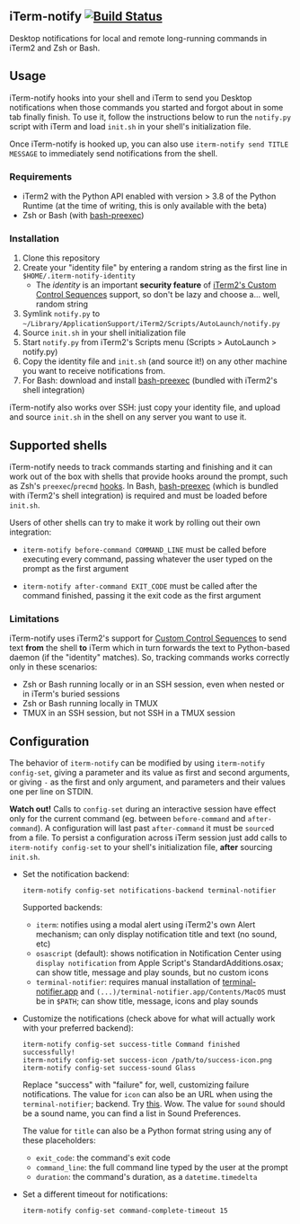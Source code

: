 iTerm-notify [![Build Status](https://github.com/marzocchi/iterm-notify/workflows/All%20tests/badge.svg?branch=master)](https://github.com/marzocchi/iterm-notify/actions)
---

Desktop notifications for local and remote long-running commands in iTerm2 and Zsh or Bash.

Usage
--- 

iTerm-notify hooks into your shell and iTerm to send you Desktop notifications when those commands you started and
forgot about in some tab finally finish. To use it, follow the instructions below to run the `notify.py` script with
iTerm and load `init.sh` in your shell's initialization file.

Once iTerm-notify is hooked up, you can also use `iterm-notify send TITLE MESSAGE` to immediately send notifications
from the shell.

### Requirements
- iTerm2 with the Python API enabled with version > 3.8 of the Python Runtime (at the time of writing, this is only
  available with the beta)
- Zsh or Bash (with [bash-preexec][bash-preexec])

### Installation
1. Clone this repository
1. Create your "identity file" by entering a random string as the first line in `$HOME/.iterm-notify-identity`
    - The _identity_ is an important **security feature** of [iTerm2's Custom Control Sequences][explain-id] support,
      so don't be lazy and choose a... well, random string
1. Symlink `notify.py` to `~/Library/ApplicationSupport/iTerm2/Scripts/AutoLaunch/notify.py`
1. Source `init.sh` in your shell initialization file
1. Start `notify.py` from iTerm2's Scripts menu (Scripts > AutoLaunch > notify.py)
1. Copy the identity file and `init.sh` (and source it!) on any other machine you want to receive notifications from.
1. For Bash: download and install [bash-preexec][bash-preexec] (bundled with iTerm2's shell integration)

iTerm-notify also works over SSH: just copy your identity file, and upload and source `init.sh` in the shell on any
server you want to use it.

Supported shells
---

iTerm-notify needs to track commands starting and finishing and it can work out of the box with shells that provide
hooks around the prompt, such as Zsh's `preexec`/`precmd` [hooks][zsh-hooks]. In Bash, [bash-preexec][bash-preexec]
(which is bundled with iTerm2's shell integration) is required and must be loaded before `init.sh`.

Users of other shells can try to make it work by rolling out their own integration:

- `iterm-notify before-command COMMAND_LINE` must be called before executing every command, passing whatever the user
   typed on the prompt as the first argument 

- `iterm-notify after-command EXIT_CODE` must be called after the command finished, passing it the exit code as the
   first argument

### Limitations

iTerm-notify uses iTerm2's support for [Custom Control Sequences][explain-id] to send text **from** the shell **to**
iTerm which in turn forwards the text to Python-based daemon (if the "identity" matches). So, tracking commands
works correctly only in these scenarios:

- Zsh or Bash running locally or in an SSH session, even when nested or in iTerm's buried sessions
- Zsh or Bash running locally in TMUX
- TMUX in an SSH session, but not SSH in a TMUX session

Configuration
---

The behavior of `iterm-notify` can be modified by using `iterm-notify config-set`, giving a parameter and its value as
first and second arguments, or giving `-` as the first and only argument, and parameters and their values one per line
on STDIN.

**Watch out!** Calls to `config-set` during an interactive session have effect only for the current command
(eg. between `before-command` and `after-command`). A configuration will last past `after-command` it  must be
`source`d from a file. To persist a configuration across iTerm session just add calls to `iterm-notify config-set` to
your shell's initialization file, **after** sourcing `init.sh`. 

- Set the notification backend:

    ```shell
    iterm-notify config-set notifications-backend terminal-notifier 
    ```
    
    Supported backends:
    - `iterm`: notifies using a modal alert using iTerm2's own Alert mechanism; can only display notification
       title and text (no sound, etc)
    - `osascript` (default): shows notification in Notification Center using `display notification` from Apple Script's
       StandardAdditions.osax; can show title, message and play sounds, but no custom icons
    - `terminal-notifier`: requires manual installation of [terminal-notifier.app][terminal-notifier] and
      `(...)/terminal-notifier.app/Contents/MacOS` must be in `$PATH`; can show title, message, icons and play sounds
         
- Customize the notifications (check above for what will actually work with your preferred backend):

    ```shell
    iterm-notify config-set success-title Command finished successfully!
    iterm-notify config-set success-icon /path/to/success-icon.png
    iterm-notify config-set success-sound Glass
    ```

    Replace "success" with "failure" for, well, customizing failure notifications. The value for `icon` can also be an
    URL when using the `terminal-notifier`; backend. Try [this][dogefy.sh]. Wow. The value for `sound` should be a sound
    name, you can find a list in Sound Preferences.
    
    The value for `title` can also be a Python format string using any of these placeholders:
    
    - `exit_code`: the command's exit code
    - `command_line`: the full command line typed by the user at the prompt
    - `duration`: the command's duration, as a `datetime.timedelta`
        
    
- Set a different timeout for notifications:

    ```shell
    iterm-notify config-set command-complete-timeout 15
    ```


[explain-id]: https://www.iterm2.com/python-api/customcontrol.html
[terminal-notifier]: https://github.com/julienXX/terminal-notifier
[dogefy.sh]: https://gist.github.com/marzocchi/1bf65095962494a0ff17c417d6b1bb4b
[bash-preexec]: https://github.com/rcaloras/bash-preexec
[zsh-hooks]: http://zsh.sourceforge.net/Doc/Release/Functions.html#Hook-Functions
